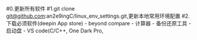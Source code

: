 #0.更新所有软件
#1.git clone git@github.com:an2e9ingC/linux_env_settings.git,更新本地常用环境配置
#2.下载必须软件(deepin App store)
	-	beyond compare
	-	计算器
	-	备份还原工具
	-	启动盘
	-	VS code(C/C++, One Dark Pro,	
